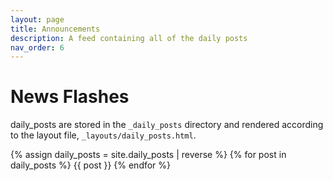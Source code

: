 ```yaml
---
layout: page
title: Announcements
description: A feed containing all of the daily posts
nav_order: 6
---
```


# News Flashes

daily_posts are stored in the `_daily_posts` directory and rendered according to the layout file, `_layouts/daily_posts.html`.

{% assign daily_posts = site.daily_posts | reverse %}
{% for post in daily_posts %}
{{ post }}
{% endfor %}
